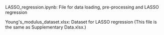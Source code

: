 LASSO_regression.ipynb: File for data loading, pre-processing and LASSO regression

Young's_modulus_dataset.xlsx: Dataset for LASSO regression (This file is the same as Supplementary Data.xlsx.)
